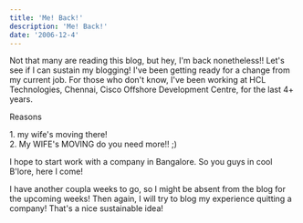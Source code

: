 ```yaml
---
title: 'Me! Back!'
description: 'Me! Back!'
date: '2006-12-4'
---
```


Not that many are reading this blog, but hey, I'm back nonetheless!! Let's see if I can sustain my blogging! I've been getting ready for a change from my current job. For those who don't know, I've been working at HCL Technologies, Chennai, Cisco Offshore Development Centre, for the last 4+ years.

Reasons

1\. my wife's moving there!  
2\. My WIFE's MOVING do you need more!! ;)

I hope to start work with a company in Bangalore. So you guys in cool B'lore, here I come!

I have another coupla weeks to go, so I might be absent from the blog for the upcoming weeks! Then again, I will try to blog my experience quitting a company! That's a nice sustainable idea!
